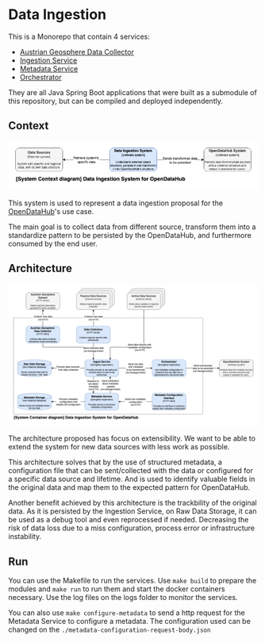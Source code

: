 # Data Ingestion

This is a Monorepo that contain 4 services:

* [Austrian Geosphere Data Collector](https://github.com/gfmota/data-ingestion-monorepo/tree/master/applications/austrian-geosphere-data-collector)
* [Ingestion Service](https://github.com/gfmota/data-ingestion-monorepo/tree/master/applications/ingest-service)
* [Metadata Service](https://github.com/gfmota/data-ingestion-monorepo/tree/master/applications/metadata-service)
* [Orchestrator](https://github.com/gfmota/data-ingestion-monorepo/tree/master/applications/orchestrator)

They are all Java Spring Boot applications that were built as a submodule of this repository, 
but can be compiled and deployed independently.


## Context

![Context](img/collector-consumer-CONTEXT.drawio.png)

This system is used to represent a data ingestion proposal for the [OpenDataHub](https://opendatahub.com/)'s use case.

The main goal is to collect data from different source, transform them into a standardize pattern to be persisted
by the OpenDataHub, and furthermore consumed by the end user.

## Architecture

![Containers diagram](img/collector-consumer-CONTAINERS.drawio.png)

The architecture proposed has focus on extensibility. We want to be able to extend the system for new data sources
with less work as possible.

This architecture solves that by the use of structured metadata, a configuration file that can be sent/collected 
with the data or configured for a specific data source and lifetime. And is used to identify valuable fields in the 
original data and map them to the expected pattern for OpenDataHub.

Another benefit achieved by this architecture is the trackbility of the original data. As it is persisted by the
Ingestion Service, on Raw Data Storage, it can be used as a debug tool and even reprocessed if needed. Decreasing
the risk of data loss due to a miss configuration, process error or infrastructure instability.

## Run

You can use the Makefile to run the services. Use `make build` to prepare the modules and `make run` to run them
and start the docker containers necessary. Use the log files on the logs folder to monitor the services.

You can also use `make configure-metadata` to send a http request for the Metadata Service to 
configure a metadata. The configuration used can be changed on the `./metadata-configuration-request-body.json`